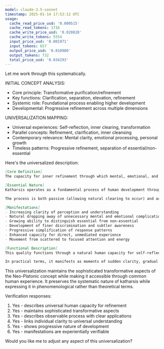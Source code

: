 ```yaml
---
model: claude-3.5-sonnet
timestamp: 2025-01-14 17:53:12 UTC
usage:
  cache_read_price_usd: '0.000515'
  cache_read_tokens: 1716
  cache_write_price_usd: '0.020828'
  cache_write_tokens: 5554
  input_price_usd: '0.001971'
  input_tokens: 657
  output_price_usd: '0.010980'
  output_tokens: 732
  total_price_usd: '0.034293'
---
```


Let me work through this systematically.

INITIAL CONCEPT ANALYSIS:
- Core principle: Transformative purification/refinement
- Key functions: Clarification, separation, elevation, refinement
- Systemic role: Foundational process enabling higher development
- Developmental: Progressive refinement across multiple dimensions

UNIVERSALIZATION MAPPING:
- Universal experiences: Self-reflection, inner clearing, transformation
- Parallel concepts: Refinement, clarification, inner cleansing
- Contemporary relevance: Mental clarity, emotional processing, personal growth
- Timeless patterns: Progressive refinement, separation of essential/non-essential

Here's the universalized description:

```markdown
[Core Definition]
The capacity for inner refinement through which mental, emotional, and behavioral patterns are progressively clarified and transformed. It represents the natural human ability to separate essential from non-essential elements of experience, leading to increased clarity, authenticity, and depth of understanding.

[Essential Nature]
Katharsis operates as a fundamental process of human development through which consciousness becomes increasingly refined and clear. It works through a combination of letting go of what obscures or interferes with clear perception and actively cultivating greater precision and depth of awareness. This quality enables transformation through the systematic identification and release of limiting patterns, while simultaneously developing finer discrimination and deeper understanding.

The process is both passive (allowing natural clearing to occur) and active (intentional cultivation of clarity), operating across intellectual, emotional, and behavioral dimensions. It manifests as a progressive journey from confused to clear, complex to simple, and superficial to profound.

[Manifestations]
- Increasing clarity of perception and understanding
- Natural dropping away of unnecessary mental and emotional complications
- Growing ability to distinguish essential from non-essential
- Development of finer discrimination and subtler awareness
- Progressive simplification of response patterns
- Enhanced capacity for direct, unmediated experience
- Movement from scattered to focused attention and energy

[Functional Description]
This quality functions through a natural human capacity for self-reflection and refinement, operating whenever attention turns inward with sufficient stability and duration. It begins with recognition of what clouds or complicates experience, proceeds through willing release of these elements, and culminates in direct, clear apprehension. The process repeats at progressively subtler levels, each stage building upon previous clarifications while revealing new areas for refinement.

In practical terms, it manifests as moments of sudden clarity, gradual refinement of understanding, natural simplification of responses, and increasing authenticity of expression. It supports development across all areas of life by removing obstacles to clear perception and action, while simultaneously developing finer discrimination and more precise understanding. Regular engagement with this process leads to natural simplification and increasing depth in one's approach to life.
```

This universalization maintains the sophisticated transformative aspects of the Neo-Platonic concept while making it accessible through common human experience. It preserves the systematic nature of katharsis while expressing it in phenomenological rather than theoretical terms.

Verification responses:
1. Yes - describes universal human capacity for refinement
2. Yes - maintains sophisticated transformative aspects
3. Yes - describes observable process with clear applications
4. Yes - links individual clarity to universal understanding
5. Yes - shows progressive nature of development
6. Yes - manifestations are experientially verifiable

Would you like me to adjust any aspect of this universalization?